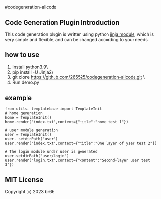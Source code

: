 #codegeneration-allcode
## Code Generation Plugin Introduction
This code generation plugin is written using python [jinja module](https://github.com/pallets/jinja), which is very simple and flexible, and can be changed according to your needs

## how to use
1. Install python3.9\
2. pip install -U Jinja2\
3. git clone https://github.com/265525/codegeneration-allcode.git \
4. Run demo.py
## example
```
from utils. templatebase import TemplateInit
# home generation
home = TemplateInit()
home.render("index.txt",context={"title":"home test 1"})

# user module generation
user = TemplateInit()
user. setdirPath("user")
user.render("index.txt",context={"title":"One layer of yser test 2"})

# The login module under user is generated
user.setdirPath("user/login")
user.render("login.txt",context={"content":"Second-layer user test 3"})
```

## MIT License

Copyright (c) 2023 br66